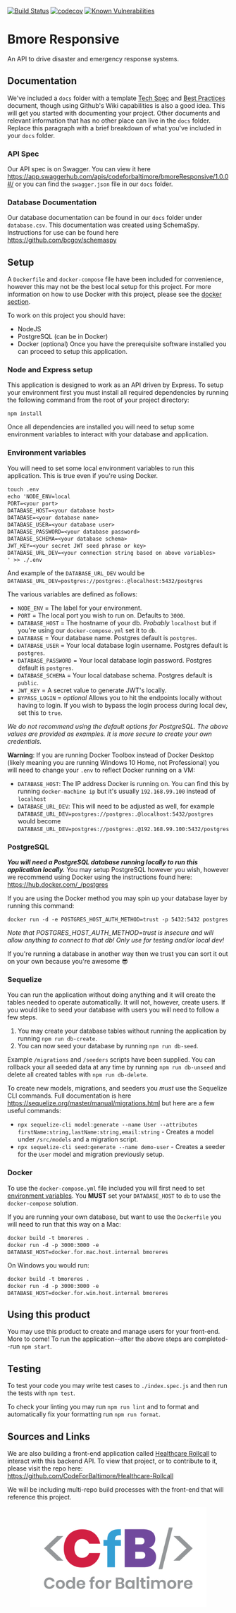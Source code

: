 [![Build Status](https://travis-ci.org/CodeForBaltimore/Bmore-Responsive.svg?branch=master)](https://travis-ci.org/CodeForBaltimore/Bmore-Responsive) [![codecov](https://codecov.io/gh/CodeForBaltimore/Bmore-Responsive/branch/master/graph/badge.svg)](https://codecov.io/gh/CodeForBaltimore/Bmore-Responsive) [![Known Vulnerabilities](https://snyk.io/test/github/CodeForBaltimore/Bmore-Responsive/badge.svg)](https://snyk.io/test/github/CodeForBaltimore/Bmore-Responsive)

# Bmore Responsive
An API to drive disaster and emergency response systems.

## Documentation
We've included a `docs` folder with a template [Tech Spec](/docs/Tech_Spec.md) and [Best Practices](/docs/Best_Practices.md) document, though using Github's Wiki capabilities is also a good idea. This will get you started with documenting your project.  Other documents and relevant information that has no other place can live in the `docs` folder.  Replace this paragraph with a brief breakdown of what you've included in your `docs` folder.

### API Spec
Our API spec is on Swagger. You can view it here https://app.swaggerhub.com/apis/codeforbaltimore/bmoreResponsive/1.0.0#/ or you can find the `swagger.json` file in our `docs` folder.  

### Database Documentation
Our database documentation can be found in our `docs` folder under `database.csv`. This documentation was created using SchemaSpy. Instructions for use can be found here https://github.com/bcgov/schemaspy

## Setup
A `Dockerfile` and `docker-compose` file have been included for convenience, however this may not be the best local setup for this project. For more information on how to use Docker with this project, please see the [docker section](#docker).

To work on this project you should have:
-   NodeJS
-   PostgreSQL (can be in Docker)
-   Docker (optional)
Once you have the prerequisite software installed you can proceed to setup this application.

### Node and Express setup
This application is designed to work as an API driven by Express. To setup your environment first you must install all required dependencies by running the following command from the root of your project directory:
```
npm install
```
Once all dependencies are installed you will need to setup some environment variables to interact with your database and application. 

### Environment variables
You will need to set some local environment variables to run this application. This is true even if you're using Docker.
```
touch .env
echo 'NODE_ENV=local
PORT=<your port>
DATABASE_HOST=<your database host>
DATABASE=<your database name>
DATABASE_USER=<your database user>
DATABASE_PASSWORD=<your database password>
DATABASE_SCHEMA=<your database schema>
JWT_KEY=<your secret JWT seed phrase or key>
DATABASE_URL_DEV=<your connection string based on above variables>
' >> ./.env
```

And example of the `DATABASE_URL_DEV` would be `DATABASE_URL_DEV=postgres://postgres:.@localhost:5432/postgres`

The various variables are defined as follows:
- `NODE_ENV` = The label for your environment. 
- `PORT` = The local port you wish to run on. Defaults to `3000`.
- `DATABASE_HOST` = The hostname of your db. _Probably_ `localhost` but if you're using our `docker-compose.yml` set it to `db`.
- `DATABASE` = Your database name. Postgres default is `postgres`.
- `DATABASE_USER` = Your local database login username. Postgres default is `postgres`.
- `DATABASE_PASSWORD` = Your local database login password. Postgres default is `postgres`.
- `DATABASE_SCHEMA` = Your local database schema. Postgres default is `public`.
- `JWT_KEY` = A secret value to generate JWT's locally. 
- `BYPASS_LOGIN` = _optional_  Allows you to hit the endpoints locally without having to login. If you wish to bypass the login process during local dev, set this to `true`.

_We do not recommend using the default options for PostgreSQL. The above values are provided as examples. It is more secure to create your own credentials._

**Warning**: If you are running Docker Toolbox instead of Docker Desktop (likely meaning you are running Windows 10 Home, not Professional) you will need to change your `.env` to reflect Docker running on a VM: 
- `DATABASE_HOST`: The IP address Docker is running on. You can find this by running `docker-machine ip` but it's usually `192.168.99.100` instead of `localhost`
- `DATABASE_URL_DEV`: This will need to be adjusted as well, for example `DATABASE_URL_DEV=postgres://postgres:.@localhost:5432/postgres` would become `DATABASE_URL_DEV=postgres://postgres:.@192.168.99.100:5432/postgres`

### PostgreSQL
***You will need a PostgreSQL database running locally to run this application locally.*** You may setup PostgreSQL however you wish, however we recommend using Docker using the instructions found here: https://hub.docker.com/_/postgres

If you are using the Docker method you may spin up your database layer by running this command:
```
docker run -d -e POSTGRES_HOST_AUTH_METHOD=trust -p 5432:5432 postgres
```

_Note that POSTGRES_HOST_AUTH_METHOD=trust is insecure and will allow anything to connect to that db! Only use for testing and/or local dev!_

If you're running a database in another way then we trust you can sort it out on your own because you're awesome :sunglasses:

### Sequelize _<optional>_
You can run the application without doing anything and it will create the tables needed to operate automatically. It will not, however, create users. If you would like to seed your database with users you will need to follow a few steps.
1. You may create your database tables without running the application by running `npm run db-create`.
2. You can now seed your database by running `npm run db-seed`. 

Example `/migrations` and `/seeders` scripts have been supplied. You can rollback your all seeded data at any time by running `npm run db-unseed` and delete all created tables with `npm run db-delete`.

To create new models, migrations, and seeders you _must_ use the Sequelize CLI commands. Full documentation is here https://sequelize.org/master/manual/migrations.html but here are a few useful commands:
- `npx sequelize-cli model:generate --name User --attributes firstName:string,lastName:string,email:string` - Creates a model under `/src/models` and a migration script.
- `npx sequelize-cli seed:generate --name demo-user` - Creates a seeder for the `User` model and migration previously setup.

### Docker
To use the `docker-compose.yml` file included you will first need to set [environment variables](#environment-variables). You **MUST** set your `DATABASE_HOST` to `db` to use the `docker-compose` solution. 

If you are running your own database, but want to use the `Dockerfile` you will need to run that this way on a Mac:
```
docker build -t bmoreres .
docker run -d -p 3000:3000 -e DATABASE_HOST=docker.for.mac.host.internal bmoreres
```
On Windows you would run:
```
docker build -t bmoreres .
docker run -d -p 3000:3000 -e DATABASE_HOST=docker.for.win.host.internal bmoreres
```

## Using this product
You may use this product to create and manage users for your front-end. More to come! 
To run the application--after the above steps are completed--run `npm start`.

## Testing
To test your code you may write test cases to `./index.spec.js` and then run the tests with `npm test`.

To check your linting you may run `npm run lint` and to format and automatically fix your formatting run `npm run format`.

## Sources and Links
We are also building a front-end application called [Healthcare Rollcall](https://github.com/CodeForBaltimore/Healthcare-Rollcall) to interact with this backend API. To view that project, or to contribute to it, please visit the repo here: https://github.com/CodeForBaltimore/Healthcare-Rollcall

We will be including multi-repo build processes with the front-end that will reference this project.

<p align="center">
    <img src="docs/img/CfB.png" width="400">
</p>

